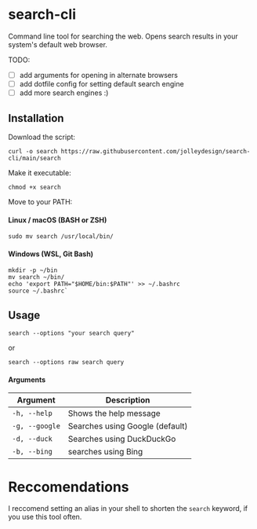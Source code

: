 # search-cli
Command line tool for searching the web.
Opens search results in your system's default web browser.

TODO: 
- [ ] add arguments for opening in alternate browsers
- [ ] add dotfile config for setting default search engine
- [ ] add more search engines :)

## Installation
Download the script: 
```
curl -o search https://raw.githubusercontent.com/jolleydesign/search-cli/main/search
```

Make it executable:
```
chmod +x search
```

Move to your PATH:

#### Linux / macOS (BASH or ZSH)
```
sudo mv search /usr/local/bin/
```

#### Windows (WSL, Git Bash)
```
mkdir -p ~/bin
mv search ~/bin/
echo 'export PATH="$HOME/bin:$PATH"' >> ~/.bashrc
source ~/.bashrc`
```

## Usage
```
search --options "your search query"
```
or
```
search --options raw search query
```

#### Arguments
| Argument      | Description      |
| ------------- | ------------- |
| `-h, --help` | Shows the help message |
| `-g, --google` | Searches using Google (default) |
| `-d, --duck` | Searches using DuckDuckGo |
| `-b, --bing` | searches using Bing |

# Reccomendations
I reccomend setting an alias in your shell to shorten the `search` keyword, if you use this tool often.
